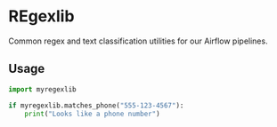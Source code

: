 # REgexlib

Common regex and text classification utilities for our Airflow pipelines.

## Usage

```python
import myregexlib

if myregexlib.matches_phone("555-123-4567"):
    print("Looks like a phone number")
